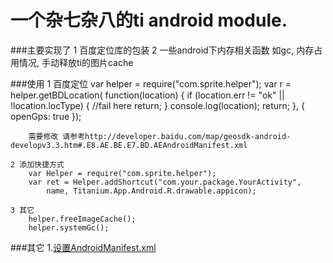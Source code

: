 一个杂七杂八的ti android module.
================

###主要实现了 
	1 百度定位库的包装
	2 一些android下内存相关函数
	 如gc, 内存占用情况, 手动释放ti的图片cache
 

###使用
	1 百度定位
		var helper = require("com.sprite.helper");
		var r = helper.getBDLocation( function(location) {
			if (location.err != "ok" || !location.locType) {
				//fail here
				return;
			}
			console.log(location);
			return;
		}, {
			openGps: true
		}); 
		
		需要修改 请参考http://developer.baidu.com/map/geosdk-android-developv3.3.htm#.E8.AE.BE.E7.BD.AEAndroidManifest.xml

    2 添加快捷方式
        var Helper = require("com.sprite.helper");
        var ret = Helper.addShortcut("com.your.package.YourActivity",
            name, Titanium.App.Android.R.drawable.appicon);
    
    3 其它
		helper.freeImageCache();
		helper.systemGc();

###其它 
1.[设置AndroidManifest.xml](http://developer.baidu.com/map/geosdk-android-developv3.3.htm#.E8.AE.BE.E7.BD.AEAndroidManifest.xml)<br />  
